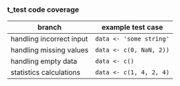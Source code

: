 ### t_test code coverage

| branch | example test case |
| --- | --- |
| handling incorrect input | `data <- 'some string'` |
| handling missing values | `data <- c(0, NaN, 2))` |
| handling empty data | `data <- c()` |
| statistics calculations | `data <- c(1, 4, 2, 4)` |
